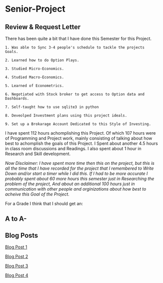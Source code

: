 # Senior-Project

## Review & Request Letter
There has been quite a bit that I have done this Semester for this Project. 

    1. Was able to Sync 3-4 people's schedule to tackle the projects Goals.

    2. Learned how to do Option Plays.

    3. Studied Micro-Economics.

    4. Studied Macro-Economics.

    5. Learned of Econometrics.

    6. Negotiated with Stock broker to get access to Option data and Dashboards.

    7. Self-taught how to use sqlite3 in python

    8. Deveolped Investment plans using this project ideals.

    9. Set up a Brokarage Account Dedicated to this Style of Investing.

I have spent 112 hours achomplishing this Project. Of which 107 hours were of Programming and Project work, mainly consisting of talking about how best to achomplish the goals of this Project. I Spent about another 4.5 hours in class room discussions and Readings. I also spent about 1 hour in Research and Skill development.

*Now Disclaimer: I have spent more time then this on the project, but this is all the time that I have recorded for the project that I remembered to Write Down and/or start a timer while I did this. If I had to be more accurate I probably spent about 60 more hours this semester just in Researching the problem of the project, And about an additional 100 hours just in communication with other people and orginizations about how best to acheive this Goal of the Project.*

For a Grade I think that I should get an:

## A to A-


## Blog Posts

[Blog Post 1](https://vanman247.github.io/Senior-Project/docs/blog_post_1.html)

[Blog Post 2](https://vanman247.github.io/Senior-Project/docs/blog_post_2.html)

[Blog Post 3](https://vanman247.github.io/Senior-Project/docs/blog_post_3.html)

[Blog Post 4](https://vanman247.github.io/Senior-Project/docs/blog_post_4.html)
